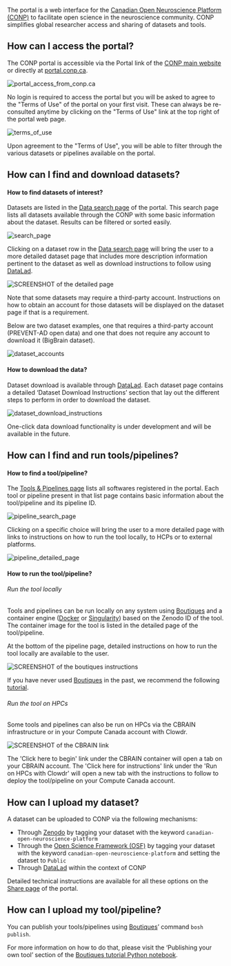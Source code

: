 The portal is a web interface for the [Canadian Open Neuroscience Platform (CONP)](https://conp.ca) to facilitate open science in the neuroscience community. CONP simplifies global researcher access and sharing of datasets and tools.

## How can I access the portal?

The CONP portal is accessible via the Portal link of the [CONP main website](https://conp.ca) or directly at [portal.conp.ca](https://portal.conp.ca).

![portal_access_from_conp.ca](https://raw.githubusercontent.com/CONP-PCNO/conp-documentation/master/img/Portal_access_from_conp.ca.png)

No login is required to access the portal but you will be asked to agree to the "Terms of Use" of the portal on your first visit. These can always be re-consulted anytime by clicking on the "Terms of Use" link at the top right of the portal web page.

![terms_of_use](https://raw.githubusercontent.com/CONP-PCNO/conp-documentation/master/img/Terms_of_use.png)

Upon agreement to the "Terms of Use", you will be able to filter through the various datasets or pipelines available on the portal. 

## How can I find and download datasets?

#### How to find datasets of interest?

Datasets are listed in the [Data search page](https://portal.conp.ca/search) of the portal. This search page lists all datasets available through the CONP with some basic information about the dataset. Results can be filtered or sorted easily. 

![search_page](https://raw.githubusercontent.com/CONP-PCNO/conp-documentation/master/img/Data_search_page.png)


Clicking on a dataset row in the [Data search page](https://portal.conp.ca/search) will bring the user to a more detailed dataset page that includes more description information pertinent to the dataset as well as download instructions to follow using [DataLad](http://www.datalad.org).

![SCREENSHOT of the detailed page](https://raw.githubusercontent.com/CONP-PCNO/conp-documentation/master/img/Dataset_detailed_page.png)

Note that some datasets may require a third-party account. Instructions on how to obtain an account for those datasets will be displayed on the dataset page if that is a requirement. 

Below are two dataset examples, one that requires a third-party account (PREVENT-AD open data) and one that does not require any account to download it (BigBrain dataset).

![dataset_accounts](https://raw.githubusercontent.com/CONP-PCNO/conp-documentation/master/img/Dataset_accounts.png)

#### How to download the data?

Dataset download is available through [DataLad](http://www.datalad.org). Each dataset page contains a detailed ‘Dataset Download Instructions’ section that lay out the different steps to perform in order to download the dataset. 

![dataset_download_instructions](https://raw.githubusercontent.com/CONP-PCNO/conp-documentation/master/img/Dataset_download_instructions.png)

One-click data download functionality is under development and will be available in the future. 


## How can I find and run tools/pipelines?

#### How to find a tool/pipeline?

The [Tools & Pipelines page](https://portal.conp.ca/pipelines) lists all softwares registered in the portal. Each tool or pipeline present in that list page contains basic information about the tool/pipeline and its pipeline ID. 

![pipeline_search_page](https://raw.githubusercontent.com/CONP-PCNO/conp-documentation/master/img/Pipeline_search_page.png)

Clicking on a specific choice will bring the user to a more detailed page with links to instructions on how to run the tool locally, to HCPs or to external platforms.

![pipeline_detailed_page](https://raw.githubusercontent.com/CONP-PCNO/conp-documentation/master/img/Pipeline_detailed_page.png)


#### How to run the tool/pipeline?

###### Run the tool locally

Tools and pipelines can be run locally on any system using [Boutiques](https://boutiques.github.io) and a container engine ([Docker](http://www.docker.com) or [Singularity](https://sylabs.io/docs)) based on the Zenodo ID of the tool. The container image for the tool is listed in the detailed page of the tool/pipeline. 

At the bottom of the pipeline page, detailed instructions on how to run the tool locally are available to the user. 

![SCREENSHOT of the boutiques instructions](https://raw.githubusercontent.com/CONP-PCNO/conp-documentation/master/img/Boutiques_instructions.png)

If you have never used [Boutiques](https://boutiques.github.io) in the past, we recommend the following [tutorial](https://nbviewer.jupyter.org/github/boutiques/tutorial/blob/master/notebooks/boutiques-tutorial.ipynb#reusing_tools).

###### Run the tool on HPCs

Some tools and pipelines can also be run on HPCs via the CBRAIN infrastructure or in your Compute Canada account with Clowdr. 

![SCREENSHOT of the CBRAIN link](https://raw.githubusercontent.com/CONP-PCNO/conp-documentation/master/img/CBRAIN_link_highlighted.png)

The 'Click here to begin' link under the CBRAIN container will open a tab on your CBRAIN account. The 'Click here for instructions' link under the 'Run on HPCs with Clowdr' will open a new tab with the instructions to follow to deploy the tool/pipeline on your Compute Canada account.


## How can I upload my dataset?

A dataset can be uploaded to CONP via the following mechanisms:

- Through [Zenodo](https://zenodo.org) by tagging your dataset with the keyword `canadian-open-neuroscience-platform`
- Through the [Open Science Framework (OSF)](https://osf.io) by tagging your dataset with the keyword `canadian-open-neuroscience-platform` and setting the dataset to `Public`
- Through [DataLad](http://www.datalad.org) within the context of CONP

Detailed technical instructions are available for all these options on the [Share page](https://portal.conp.ca/share) of the portal.


## How can I upload my tool/pipeline?

You can publish your tools/pipelines using [Boutiques](https://boutiques.github.io)’ command `bosh publish`. 

For more information on how to do that, please visit the ‘Publishing your own tool’ section of the [Boutiques tutorial Python notebook](https://github.com/boutiques/tutorial/blob/master/notebooks/boutiques-tutorial.ipynb). 